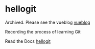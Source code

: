 # hellogit


Archived. Please see the vueblog [vueblog](https://github.com/meizhaohui/vueblog)



Recording the process of learning Git


Read the Docs [hellogit](https://meigit.readthedocs.io/en/latest/index.html "https://meigit.readthedocs.io/en/latest/index.html")

